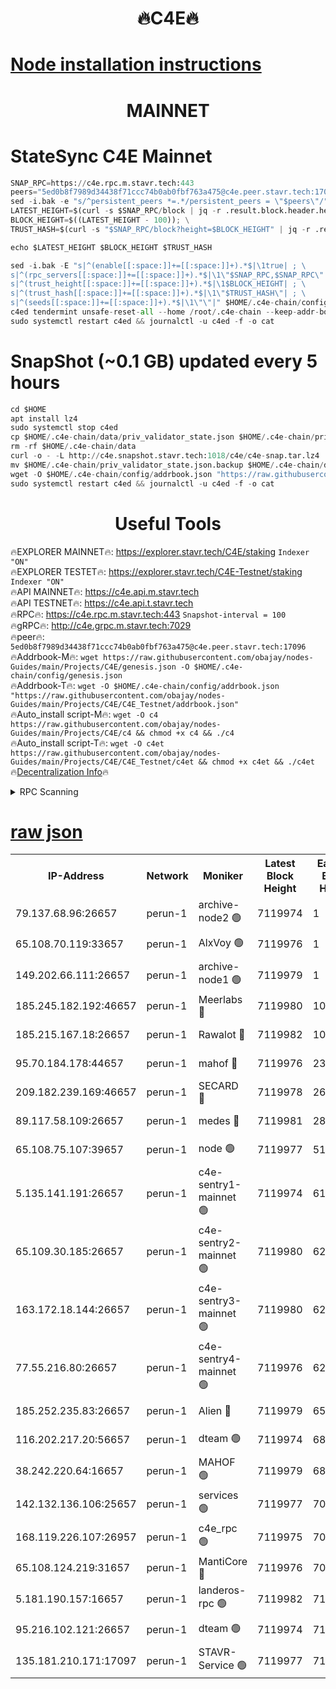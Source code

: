 <h1 align="center"> 🔥C4E🔥</h1>

[Node installation instructions](https://github.com/obajay/nodes-Guides/tree/main/Projects/C4E)
=

<h1 align="center"> MAINNET</h1>

# StateSync C4E Mainnet
```python
SNAP_RPC=https://c4e.rpc.m.stavr.tech:443
peers="5ed0b8f7989d34438f71ccc74b0ab0fbf763a475@c4e.peer.stavr.tech:17096"
sed -i.bak -e "s/^persistent_peers *=.*/persistent_peers = \"$peers\"/" $HOME/.c4e-chain/config/config.toml
LATEST_HEIGHT=$(curl -s $SNAP_RPC/block | jq -r .result.block.header.height); \
BLOCK_HEIGHT=$((LATEST_HEIGHT - 100)); \
TRUST_HASH=$(curl -s "$SNAP_RPC/block?height=$BLOCK_HEIGHT" | jq -r .result.block_id.hash)

echo $LATEST_HEIGHT $BLOCK_HEIGHT $TRUST_HASH

sed -i.bak -E "s|^(enable[[:space:]]+=[[:space:]]+).*$|\1true| ; \
s|^(rpc_servers[[:space:]]+=[[:space:]]+).*$|\1\"$SNAP_RPC,$SNAP_RPC\"| ; \
s|^(trust_height[[:space:]]+=[[:space:]]+).*$|\1$BLOCK_HEIGHT| ; \
s|^(trust_hash[[:space:]]+=[[:space:]]+).*$|\1\"$TRUST_HASH\"| ; \
s|^(seeds[[:space:]]+=[[:space:]]+).*$|\1\"\"|" $HOME/.c4e-chain/config/config.toml
c4ed tendermint unsafe-reset-all --home /root/.c4e-chain --keep-addr-book
sudo systemctl restart c4ed && journalctl -u c4ed -f -o cat
```
# SnapShot (~0.1 GB) updated every 5 hours
```python
cd $HOME
apt install lz4
sudo systemctl stop c4ed
cp $HOME/.c4e-chain/data/priv_validator_state.json $HOME/.c4e-chain/priv_validator_state.json.backup
rm -rf $HOME/.c4e-chain/data
curl -o - -L http://c4e.snapshot.stavr.tech:1018/c4e/c4e-snap.tar.lz4 | lz4 -c -d - | tar -x -C $HOME/.c4e-chain --strip-components 2
mv $HOME/.c4e-chain/priv_validator_state.json.backup $HOME/.c4e-chain/data/priv_validator_state.json
wget -O $HOME/.c4e-chain/config/addrbook.json "https://raw.githubusercontent.com/obajay/nodes-Guides/main/Projects/C4E/addrbook.json"
sudo systemctl restart c4ed && journalctl -u c4ed -f -o cat
```
 <h1 align="center"> Useful Tools</h1>

🔥EXPLORER MAINNET🔥:  https://explorer.stavr.tech/C4E/staking            `Indexer "ON"` \
🔥EXPLORER TESTET🔥:   https://explorer.stavr.tech/C4E-Testnet/staking     `Indexer "ON"` \
🔥API MAINNET🔥:       https://c4e.api.m.stavr.tech \
🔥API TESTNET🔥:       https://c4e.api.t.stavr.tech \
🔥RPC🔥:               https://c4e.rpc.m.stavr.tech:443                  `Snapshot-interval = 100` \
🔥gRPC🔥:              http://c4e.grpc.m.stavr.tech:7029 \
🔥peer🔥:              `5ed0b8f7989d34438f71ccc74b0ab0fbf763a475@c4e.peer.stavr.tech:17096` \
🔥Addrbook-M🔥:    ```wget https://raw.githubusercontent.com/obajay/nodes-Guides/main/Projects/C4E/genesis.json -O $HOME/.c4e-chain/config/genesis.json``` \
🔥Addrbook-T🔥:    ```wget -O $HOME/.c4e-chain/config/addrbook.json "https://raw.githubusercontent.com/obajay/nodes-Guides/main/Projects/C4E/C4E_Testnet/addrbook.json"``` \
🔥Auto_install script-M🔥: ```wget -O c4 https://raw.githubusercontent.com/obajay/nodes-Guides/main/Projects/C4E/c4 && chmod +x c4 && ./c4``` \
🔥Auto_install script-T🔥: ```wget -O c4et https://raw.githubusercontent.com/obajay/nodes-Guides/main/Projects/C4E/C4E_Testnet/c4et && chmod +x c4et && ./c4et``` \
🔥[Decentralization Info](https://github.com/obajay/StateSync-snapshots/tree/main/Projects/C4E/Decentralization)🔥




<details>
<summary>RPC Scanning</summary>

<h2 align="center"> We scan nodes in real time every 4 hours. And we provide the final result of RPC endpoints.
We cannot influence the operation of these nodes in any way. </h2>


```python
If Voting Power is higher than 0 --> then the Node is a validator of the network and may be subject to attack and be a potential threat to the chain.
```
```python
We marked such validators with a red symbol
```

</details>

[raw json](https://rpc-check.c4e.stavr.tech/c4e/rpc-c4e-result.json)
=



<table><tr><th>IP-Address</th><th>Network</th><th>Moniker</th><th>Latest Block Height</th><th>Earliest Block Height</th><th>Catching Up</th><th>Tx Index</th><th>Voting Power</th><th>Scan Time</th></tr><tr><td>79.137.68.96:26657</td><td>perun-1</td><td>archive-node2 🟢</td><td>7119974</td><td>1</td><td>False</td><td>on</td><td>0</td><td>2024-02-10T20:52:56.898636916UTC</td></tr><tr><td>65.108.70.119:33657</td><td>perun-1</td><td>AlxVoy 🟢</td><td>7119976</td><td>1</td><td>False</td><td>on</td><td>0</td><td>2024-02-10T20:53:11.098458560UTC</td></tr><tr><td>149.202.66.111:26657</td><td>perun-1</td><td>archive-node1 🟢</td><td>7119979</td><td>1</td><td>False</td><td>on</td><td>0</td><td>2024-02-10T20:53:27.950918379UTC</td></tr><tr><td>185.245.182.192:46657</td><td>perun-1</td><td>Meerlabs 🔴</td><td>7119980</td><td>1051501</td><td>False</td><td>on</td><td>344594</td><td>2024-02-10T20:53:33.310915381UTC</td></tr><tr><td>185.215.167.18:26657</td><td>perun-1</td><td>Rawalot 🔴</td><td>7119982</td><td>1090501</td><td>False</td><td>on</td><td>450002</td><td>2024-02-10T20:53:45.419806302UTC</td></tr><tr><td>95.70.184.178:44657</td><td>perun-1</td><td>mahof 🔴</td><td>7119976</td><td>2342001</td><td>False</td><td>off</td><td>1356338</td><td>2024-02-10T20:53:10.266078614UTC</td></tr><tr><td>209.182.239.169:46657</td><td>perun-1</td><td>SECARD 🔴</td><td>7119978</td><td>2616101</td><td>False</td><td>off</td><td>749292</td><td>2024-02-10T20:53:23.151630109UTC</td></tr><tr><td>89.117.58.109:26657</td><td>perun-1</td><td>medes 🔴</td><td>7119981</td><td>2826001</td><td>False</td><td>off</td><td>890936</td><td>2024-02-10T20:53:40.568008739UTC</td></tr><tr><td>65.108.75.107:39657</td><td>perun-1</td><td>node 🟢</td><td>7119977</td><td>5198801</td><td>False</td><td>on</td><td>0</td><td>2024-02-10T20:53:14.234941982UTC</td></tr><tr><td>5.135.141.191:26657</td><td>perun-1</td><td>c4e-sentry1-mainnet 🟢</td><td>7119974</td><td>6198001</td><td>False</td><td>on</td><td>0</td><td>2024-02-10T20:52:55.812767209UTC</td></tr><tr><td>65.109.30.185:26657</td><td>perun-1</td><td>c4e-sentry2-mainnet 🟢</td><td>7119980</td><td>6238301</td><td>False</td><td>on</td><td>0</td><td>2024-02-10T20:53:32.931105442UTC</td></tr><tr><td>163.172.18.144:26657</td><td>perun-1</td><td>c4e-sentry3-mainnet 🟢</td><td>7119980</td><td>6239001</td><td>False</td><td>on</td><td>0</td><td>2024-02-10T20:53:34.007867745UTC</td></tr><tr><td>77.55.216.80:26657</td><td>perun-1</td><td>c4e-sentry4-mainnet 🟢</td><td>7119976</td><td>6241001</td><td>False</td><td>on</td><td>0</td><td>2024-02-10T20:53:10.688705609UTC</td></tr><tr><td>185.252.235.83:26657</td><td>perun-1</td><td>Alien 🔴</td><td>7119979</td><td>6502501</td><td>False</td><td>on</td><td>648118</td><td>2024-02-10T20:53:28.313941997UTC</td></tr><tr><td>116.202.217.20:56657</td><td>perun-1</td><td>dteam 🟢</td><td>7119974</td><td>6800901</td><td>False</td><td>on</td><td>0</td><td>2024-02-10T20:52:56.120267757UTC</td></tr><tr><td>38.242.220.64:16657</td><td>perun-1</td><td>MAHOF 🟢</td><td>7119979</td><td>6885501</td><td>False</td><td>on</td><td>0</td><td>2024-02-10T20:53:25.557863000UTC</td></tr><tr><td>142.132.136.106:25657</td><td>perun-1</td><td>services 🟢</td><td>7119977</td><td>7012001</td><td>False</td><td>on</td><td>0</td><td>2024-02-10T20:53:13.815077936UTC</td></tr><tr><td>168.119.226.107:26957</td><td>perun-1</td><td>c4e_rpc 🟢</td><td>7119975</td><td>7019975</td><td>False</td><td>on</td><td>0</td><td>2024-02-10T20:53:03.332642332UTC</td></tr><tr><td>65.108.124.219:31657</td><td>perun-1</td><td>MantiCore 🔴</td><td>7119976</td><td>7019976</td><td>False</td><td>off</td><td>729091</td><td>2024-02-10T20:53:09.809462360UTC</td></tr><tr><td>5.181.190.157:16657</td><td>perun-1</td><td>landeros-rpc 🟢</td><td>7119982</td><td>7109001</td><td>False</td><td>on</td><td>0</td><td>2024-02-10T20:53:45.070534773UTC</td></tr><tr><td>95.216.102.121:26657</td><td>perun-1</td><td>dteam 🟢</td><td>7119974</td><td>7116001</td><td>False</td><td>on</td><td>0</td><td>2024-02-10T20:52:56.516628350UTC</td></tr><tr><td>135.181.210.171:17097</td><td>perun-1</td><td>STAVR-Service 🟢</td><td>7119977</td><td>7117001</td><td>False</td><td>on</td><td>0</td><td>2024-02-10T20:53:14.642961263UTC</td></tr></table>
